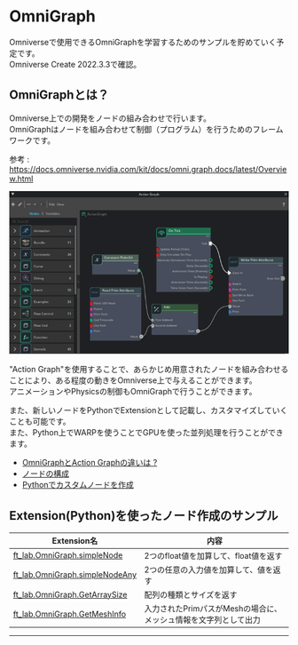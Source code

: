 # OmniGraph

Omniverseで使用できるOmniGraphを学習するためのサンプルを貯めていく予定です。     
Omniverse Create 2022.3.3で確認。     

## OmniGraphとは？

Omniverse上での開発をノードの組み合わせで行います。       
OmniGraphはノードを組み合わせて制御（プログラム）を行うためのフレームワークです。     

参考 : https://docs.omniverse.nvidia.com/kit/docs/omni.graph.docs/latest/Overview.html

![OmniGraph_01.jpg](./images/OmniGraph_01.jpg)     

"Action Graph"を使用することで、あらかじめ用意されたノードを組み合わせることにより、ある程度の動きをOmniverse上で与えることができます。    
アニメーションやPhysicsの制御もOmniGraphで行うことができます。    

また、新しいノードをPythonでExtensionとして記載し、カスタマイズしていくことも可能です。     
また、Python上でWARPを使うことでGPUを使った並列処理を行うことができます。     

* [OmniGraphとAction Graphの違いは ?](./doc/OmniGraph_ActionGraph.md)
* [ノードの構成](./doc/NodeStructure.md)
* [Pythonでカスタムノードを作成](./doc/CustomNode_python.md)

## Extension(Python)を使ったノード作成のサンプル

|Extension名|内容|   
|---|---|   
|[ft_lab.OmniGraph.simpleNode](extensions/ft_lab.OmniGraph.simpleNode)|2つのfloat値を加算して、float値を返す|   
|[ft_lab.OmniGraph.simpleNodeAny](extensions/ft_lab.OmniGraph.simpleNodeAny)|2つの任意の入力値を加算して、値を返す|   
|[ft_lab.OmniGraph.GetArraySize](extensions/ft_lab.OmniGraph.GetArraySize)|配列の種類とサイズを返す|   
|[ft_lab.OmniGraph.GetMeshInfo](extensions/ft_lab.OmniGraph.GetMeshInfo)|入力されたPrimパスがMeshの場合に、メッシュ情報を文字列として出力|   

----
